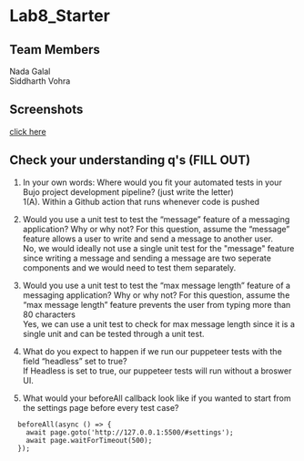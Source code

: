 # Lab8_Starter

## Team Members
Nada Galal  
Siddharth Vohra

## Screenshots
[click here](https://github.com/nadagehad01/Lab8/tree/main/screenshots)

## Check your understanding q's (FILL OUT)
1. In your own words: Where would you fit your automated tests in your Bujo project development pipeline? (just write the letter)  
1(A). Within a Github action that runs whenever code is pushed 

2. Would you use a unit test to test the “message” feature of a messaging application? Why or why not? For this question, assume the “message” feature allows a user to write and send a message to another user.  
No, we would ideally not use a single unit test for the "message" feature since writing a message and sending a message are two seperate components and we would need to test them separately. 

3. Would you use a unit test to test the “max message length” feature of a messaging application? Why or why not? For this question, assume the “max message length” feature prevents the user from typing more than 80 characters  
Yes, we can use a unit test to check for max message length since it is a single unit and can be tested through a unit test.

4. What do you expect to happen if we run our puppeteer tests with the field “headless” set to true?  
If Headless is set to true, our puppeteer tests will run without a broswer UI.

5. What would your beforeAll callback look like if you wanted to start from the settings page before every test case?  
```JS
  beforeAll(async () => {
    await page.goto('http://127.0.0.1:5500/#settings');
    await page.waitForTimeout(500);
  });
```
